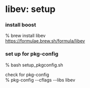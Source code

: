 libev: setup
===============


###  install boost  
% brew install libev  
https://formulae.brew.sh/formula/libev  

###  set up for pkg-config  
% bash setup_pkgconfig.sh  

check for pkg-config  
% pkg-config --cflags --libs libev  

